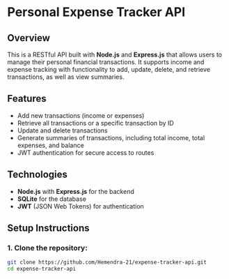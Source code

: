 # Personal Expense Tracker API

## Overview

This is a RESTful API built with **Node.js** and **Express.js** that allows users to manage their personal financial transactions. It supports income and expense tracking with functionality to add, update, delete, and retrieve transactions, as well as view summaries.

## Features

- Add new transactions (income or expenses)
- Retrieve all transactions or a specific transaction by ID
- Update and delete transactions
- Generate summaries of transactions, including total income, total expenses, and balance
- JWT authentication for secure access to routes

## Technologies

- **Node.js** with **Express.js** for the backend
- **SQLite** for the database
- **JWT** (JSON Web Tokens) for authentication

## Setup Instructions

### 1. Clone the repository:

```bash
git clone https://github.com/Hemendra-21/expense-tracker-api.git
cd expense-tracker-api
